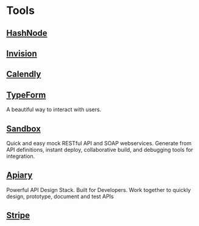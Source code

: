 # Tools

## [HashNode](https://hashnode.com/)

## [Invision](https://projects.invisionapp.com)

## [Calendly](https://calendly.com)

## [TypeForm](https://www.typeform.com/)
A beautiful way to interact with users.

## [Sandbox](https://getsandbox.com/)
Quick and easy mock RESTful API and SOAP webservices. Generate from API definitions,
instant deploy, collaborative build, and debugging tools for integration.

## [Apiary](https://apiary.io/)
Powerful API Design Stack. Built for Developers.
Work together to quickly design, prototype, document and test APIs

## [Stripe](https://stripe.com/)
